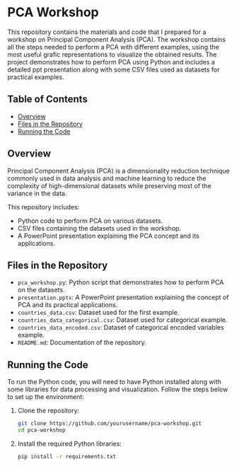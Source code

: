 # PCA Workshop

This repository contains the materials and code that I prepared for a workshop on Principal Component Analysis (PCA). The workshop contains all the steps needed to perform a PCA with different examples, using the most useful grafic representations to visualize the obtained results. The project demonstrates how to perform PCA using Python and includes a detailed ppt presentation along with some CSV files used as datasets for practical examples.

## Table of Contents
- [Overview](#overview)
- [Files in the Repository](#files-in-the-repository)
- [Running the Code](#running-the-code)


## Overview
Principal Component Analysis (PCA) is a dimensionality reduction technique commonly used in data analysis and machine learning to reduce the complexity of high-dimensional datasets while preserving most of the variance in the data.

This repository includes:
- Python code to perform PCA on various datasets.
- CSV files containing the datasets used in the workshop.
- A PowerPoint presentation explaining the PCA concept and its applications.

## Files in the Repository
- `pca_workshop.py`: Python script that demonstrates how to perform PCA on the datasets.
- `presentation.pptx`: A PowerPoint presentation explaining the concept of PCA and its practical applications.
- `countries_data.csv`: Dataset used for the first example.
- `countries_data_categorical.csv`: Dataset used for categorical example.
- `countries_data_encoded.csv`: Dataset of categorical encoded variables example.
- `README.md`: Documentation of the repository.
  
## Running the Code
To run the Python code, you will need to have Python installed along with some libraries for data processing and visualization. Follow the steps below to set up the environment:

1. Clone the repository:
    ```bash
    git clone https://github.com/yourusername/pca-workshop.git
    cd pca-workshop
    ```

2. Install the required Python libraries:
    ```bash
    pip install -r requirements.txt
    ```
